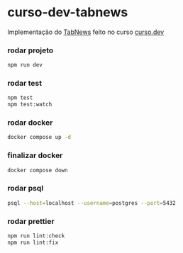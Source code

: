 # curso-dev-tabnews

Implementação do [TabNews](https://www.tabnews.com.br/) feito no curso [curso.dev](https://curso.dev)

### rodar projeto

```bash
npm run dev
```

### rodar test

```bash
npm test
npm test:watch
```

### rodar docker

```bash
docker compose up -d
```

### finalizar docker

```bash
docker compose down
```

### rodar psql

```bash
psql --host=localhost --username=postgres --port=5432
```

### rodar prettier

```bash
npm run lint:check
npm run lint:fix
```
